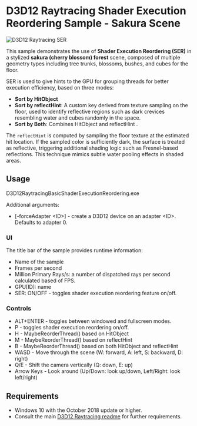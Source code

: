 # D3D12 Raytracing Shader Execution Reordering Sample - Sakura Scene
![D3D12 Raytracing SER](Screenshot.png)

This sample demonstrates the use of **Shader Execution Reordering (SER)** in a stylized **sakura (cherry blossom) forest** scene, composed of multiple geometry types including tree trunks, blossoms, bushes, and cubes for the floor.
 
SER is used to give hints to the GPU for grouping threads for better execution efficiency, based on three modes:
- **Sort by HitObject**
- **Sort by reflectHint**: A custom key derived from texture sampling on the floor, used to identify reflective regions such as dark crevices resembling water and cubes randomly in the space.
- **Sort by Both**: Combines HitObject and reflectHint .

The `reflectHint` is computed by sampling the floor texture at the estimated hit location. If the sampled color is sufficiently dark, the surface is treated as reflective, triggering additional shading logic such as Fresnel-based reflections. This technique mimics subtle water pooling effects in shaded areas.
## Usage
D3D12RaytracingBasicShaderExecutionReordering.exe

Additional arguments:
  * [-forceAdapter \<ID>] - create a D3D12 device on an adapter \<ID>. Defaults to adapter 0.

### UI
The title bar of the sample provides runtime information:
* Name of the sample
* Frames per second
* Million Primary Rays/s: a number of dispatched rays per second calculated based of FPS.
* GPU[ID]: name
* SER: ON/OFF - toggles shader execution reordering feature on/off.

### Controls
* ALT+ENTER - toggles between windowed and fullscreen modes.
* P - toggles shader execution reordering on/off.
* H - MaybeReorderThread() based on HitObject
* M - MaybeReorderThread() based on reflectHint
* B - MaybeReorderThread() based on both HitObject and reflectHint
* WASD - Move through the scene (W: forward, A: left, S: backward, D: right)
* Q/E - Shift the camera vertically (Q: down, E: up)
* Arrow Keys - Look around (Up/Down: look up/down, Left/Right: look left/right)

## Requirements
* Windows 10 with the October 2018 update or higher.
* Consult the main [D3D12 Raytracing readme](../../readme.md) for further requirements.